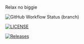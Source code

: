 Relax no biggie

![GitHub Workflow Status (branch)](https://img.shields.io/github/actions/workflow/status/TEKA2003/sem/main.yml?branch=main)


[![LICENSE](https://img.shields.io/github/license/TEKA2003/sem.svg?style=flat-square)](https://github.com/TEKA2003/sem/blob/master/LICENSE)

[![Releases](https://img.shields.io/github/release/TEKA2003/sem/all.svg?style=flat-square)](https://github.com/TEKA2003/sem/releases)



